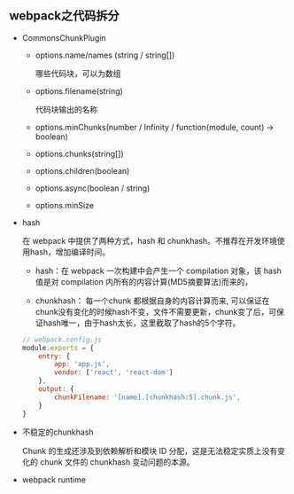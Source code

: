 ## webpack之代码拆分

* CommonsChunkPlugin

    - options.name/names (string / string[])

        哪些代码块，可以为数组

    - options.filename(string)

        代码块输出的名称

    - options.minChunks(number / Infinity / function(module, count) -> boolean)

    - options.chunks(string[])

    - options.children(boolean)

    - options.async(boolean / string)

    - options.minSize


* hash

    在 webpack 中提供了两种方式，hash 和 chunkhash。不推荐在开发环境使用hash，增加编译时间。

    - hash：在 webpack 一次构建中会产生一个 compilation 对象，该 hash 值是对 compilation 内所有的内容计算(MD5摘要算法)而来的，

    - chunkhash： 每一个chunk 都根据自身的内容计算而来, 可以保证在chunk没有变化的时候hash不变，文件不需要更新，chunk变了后，可保证hash唯一，由于hash太长，这里截取了hash的5个字符。

    ```js
    // webpack.config.js
    module.exports = {
        entry: {
            app: 'app.js',
            vendor: ['react', 'react-dom']
        },
        output: {
            chunkFilename: '[name].[chunkhash:5].chunk.js',
        }
    }
    ```

* 不稳定的chunkhash

    Chunk 的生成还涉及到依赖解析和模块 ID 分配，这是无法稳定实质上没有变化的 chunk 文件的 chunkhash 变动问题的本源。

* webpack runtime